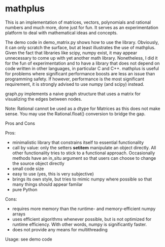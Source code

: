 # mathplus
This is an implementation of matrices, vectors, polynomials and rational numbers and much more, done just for fun. It serves as an experimentation platform to deal with mathematical ideas and concepts.

The demo code in demo_matrix.py shows how to use the library. Obviously, it can only scratch the surface, but at least illustrates the use of mathplus.  
Given the fact that libraries like scipy, numpy exist, it may appear unnecessary to come up with yet another math library. Nonetheless, I did it for the fun of experimentation and to have a library that does not depend on code written in other languages, in particular C and C++. 
mathplus is useful for problems where significant performance boosts are less an issue than programming safety. If however, performance is the most significant requirement, it is strongly advised to use numpy (and scipy) instead.

graph.py implements a naive graph structure that uses a matrix for visualizing the edges between nodes.

Note: Rational cannot be used as a dtype for Matrices as this does not make sense. You may use the Rational.float() conversion to bridge the gap.


Pros and Cons

Pros:

+ minimalistic library that constrains itself to essential functionality
+ call by value: only the setters __setitem__ manipulate an object directly. All other functionality tries to stick to a functional approach. Occasionally methods have an in_situ argument so that users can choose to change the source object directly
+ small code size
+ easy to use (yes, this is very subjective)
+ brings its own style, but tries to mimic numpy where possible so that many things should appear familar
+ pure Python

Cons:

+ requires more memory than the runtime- and memory-efficient numpy arrays
+ uses efficient algorithms whenever possible, but is not optimized for runtime efficiency. With other words, numpy is significantly faster.
+ does not provide any means for multithreading

Usage: see demo code
